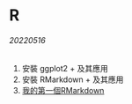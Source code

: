 # R

###### 20220516
1. 安裝 ggplot2 + 及其應用 
2. 安裝 RMarkdown + 及其應用 
3. [我的第一個RMarkdown](https://peihsinchang.github.io/R/Rmaekdown.html)
   
  